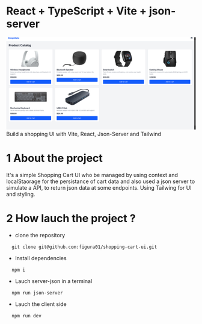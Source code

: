 # React + TypeScript + Vite + json-server

![Shopping Cart UI](screenshot.png)
Build a shopping UI with Vite, React, Json-Server and Tailwind

# 1 About the project

It's a simple Shopping Cart UI who be managed by using context and localStaorage for the persistance of cart data and also used a json server to simulate a API, to return json data at some endpoints. Using Tailwing for UI and styling.

# 2 How lauch the project ?

- clone the repository

```
  git clone git@github.com:figura01/shopping-cart-ui.git
```

- Install dependencies

```
  npm i
```

- Lauch server-json in a terminal

```
  npm run json-server
```

- Lauch the client side

```
  npm run dev
```
